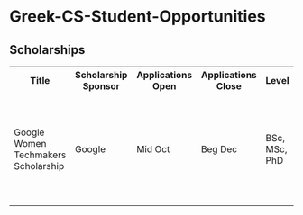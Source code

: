 # Greek-CS-Student-Opportunities

## Scholarships
<table style="width:100%">
  <tr>
    <th>Title</th>
	<th>Scholarship Sponsor</th>
    <th>Applications Open</th>
    <th>Applications Close</th>
    <th>Level</th>
    <th>Specific Criteria</th>
    <th>Scholarship Type</th>
    <th>Link</th>
  </tr>
  <tr>
    <td>Google Women Techmakers Scholarship</td>
	<td>Google</td>
    <td>Mid Oct</td>
    <td>Beg Dec</td>
    <td>BSc, MSc, PhD</td>
    <td><ol><li>Identify as female</li><li>Maintain student status next academic year</li></ol></td>
    <td><ol><li>Monetary Award</li><li>Google Summer Retreat</li></ol></td>
    <td><a href="https://www.womentechmakers.com/scholars">https://www.womentechmakers.com/scholars</a></td>
  </tr>
</table> 

